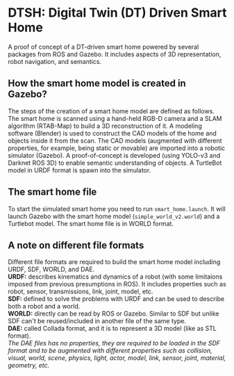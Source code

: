 # DTSH: Digital Twin (DT) Driven Smart Home

A proof of concept of a DT-driven smart home powered by several packages from ROS and Gazebo. It includes aspects of 3D representation, robot navigation, and semantics.

## How the smart home model is created in Gazebo?
The steps of the creation of a smart home model are defined as follows. 
The smart home is scanned using a hand-held RGB-D camera and a SLAM algorithm (RTAB-Map) to build a 3D reconstruction of it. 
A modeling software (Blender) is used to construct the CAD models of the home and objects inside it from the scan. The CAD models (augmented with different properties, for example, being static or movable) are imported into a robotic simulator (Gazebo). <!-- A TurtleBot model in URDF format is spawn into the simulator. --> A proof-of-concept is developed (using YOLO-v3 and Darknet ROS 3D) to enable semantic understanding of objects. A TurtleBot model in URDF format is spawn into the simulator.

## The smart home file <!-- roslaunch turtlebot_gazebo my_turtlebot_world.launch -->
To start the simulated smart home you need to run `smart_home.launch`. It will launch Gazebo with the smart home model (`simple_world_v2.world`) and a Turtlebot model. The smart home file is in WORLD format.<!-- that can be directly read by Gazebo (it is `simple_world_v2.world` which will be loaded using the launch file). -->



## A note on different file formats
Different file formats are required to build the smart home model including URDF, SDF, WORLD, and DAE.  
**URDF:** describes kinematics and dynamics of a robot (with some limitaions imposed from previous presumptions in ROS). It includes properties such as robot, sensor, transmissions, link, joint, model, etc.  
**SDF:** defined to solve the problems with URDF and can be used to describe both a robot and a world.  
**WORLD:** directly can be read by ROS or Gazebo. Similar to SDF but unlike SDF can't be reused/included in another file of the same type.  
**DAE:** called Collada format, and it is to represent a 3D model (like as STL format).  
*The DAE files has no properties, they are required to be loaded in the SDF format and to be augmented with different properties such as collision, visual, world, scene, physics, light, actor, model, link, sensor, joint, material, geometry, etc.*


